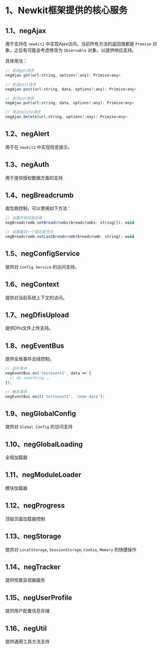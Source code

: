 # 1、Newkit框架提供的核心服务

## 1.1、negAjax

用于支持在 ``newkit2`` 中实现Ajax访问，当前所有方法的返回值都是 ``Promise`` 对象，之后有可能会考虑修改为 ``Observable`` 对象，以提供响应支持。

具体用法：

```javascript
// 发送get请求
negAjax.get(url:string, options?:any): Primise<any>

// 发送post请求
negAjax.post(url:string, data, options?:any): Primise<any>

// 发送put请求
negAjax.put(url:string, data, options?:any): Primise<any>

// 发送delete请求
negAjax.delete(url:string, options?:any): Primise<any>
```

## 1.2、negAlert

用于在 ``newkit2`` 中实现信息提示。

## 1.3、negAuth

用于提供授权数据方面的支持

## 1.4、negBreadcrumb

面包屑控制，可以使用如下方法：

```javascript
// 设置所有的面包屑
negBreadcrumb.setBreadcrumbs(breadcrumbs: string[]): void

// 设置最后一个面包屑节点
negBreadcrumb.setLastBreadcrumb(breadcrumb: string): void
```

## 1.5、negConfigService

提供对 ``Config Service`` 的访问支持。

## 1.6、negContext

提供对当前系统上下文的访问。

## 1.7、negDfisUpload

提供Dfis文件上传支持。

## 1.8、negEventBus

提供全局事件总线控制。

```javascript
// 监听事件
negEventBus.on('testevent1', data => {
  // do something...
});

// 触发事件
negEventBus.emit('testevent1', 'some data');
```

## 1.9、negGlobalConfig

提供对 ``Global Config`` 的访问支持

## 1.10、negGlobalLoading

全局加载器

## 1.11、negModuleLoader

模块加载器

## 1.12、negProgress

顶层页面加载器控制

## 1.13、negStorage

提供对 ``LocalStorage``, ``SessionStorage``, ``Cookie``, ``Memory`` 的快捷操作

## 1.14、negTracker

提供性能监视器服务

## 1.15、negUserProfile

提供用户配置信息存储

## 1.16、negUtil

提供通用工具方法支持